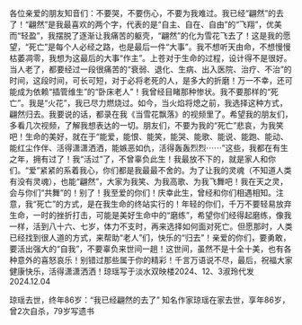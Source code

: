 各位亲爱的朋友知音们：不要哭，不要伤心，不要为我难过。我已经“翩然”的去了！“翩然”是我最喜欢的两个字，代表的是“自主、自在、自由”的“飞翔”，优美而“轻盈”，我摆脱了逐渐让我痛苦的躯壳，“翩然”的化为雪花飞去了！这是我的愿望，“死亡”是每个人必经之路，也是最后一件“大事”。我不想听天由命，不想慢慢枯萎凋零，我想为这最后的大事“作主”。上苍对于生命的过程，设计得不是很好。当人老了，都要经过一段很痛苦的“衰弱、退化、生病、出入医院、治疗、不治”的时间，这段时间，可长可短，对于必将老死的人，是多大的折磨！万一不幸，还可能成为依赖“插管维生”的“卧床老人”！我曾经目睹那种惨状。我不要那样的“死亡”。我是“火花”，我已尽力燃烧过。如今，当火焰将熄之前，我选择这种方式，翩然归去。我要说的话，都录在我《当雪花飘落》的视频里了。希望我的朋友们，多看几次视频，了解我想表达的一切。朋友们，不要为我的“死亡”悲哀，为我笑吧！生命的美好，就在于“能爱，能恨、能笑，能哭、能歌、能说、能跑、能动、能红尘作伴、活得潇潇洒洒，能嫉恶如仇，活得轰轰烈烈⋯⋯”这些，我都在有生之年，拥有过了！我“活过”了，不曾辜负此生！我最放不下的，就是家人和你们。“爱”紧紧的系着我心，你们都是我最最不舍的。为了让我的灵魂（不知道人类有没有灵魂），也能“翩然”，大家为我笑、为我高歌、为我飞舞吧！我在天之灵，会与你们“共舞”的！别了！我至爱的你们！庆幸此生，曾经和你们相遇相知。注意，我“死亡”的方式，是在我生命的终站实行的！年轻的你们，千万不要轻易放弃生命，一时的挫折打击，可能是美好生命中的“磨练”，希望你们经得起磨练，像我一样，活到八十六、七岁，体力不支时，再来选择如何面对死亡。但愿那时，人类已经找到很人道的方式，来帮助“老人”们，快乐的“归去”！亲爱的你们，要勇敢，要活出强大的“自我”，不要辜负来世间一趟！这世间，虽然不是十全十美，也有各种意外的喜怒哀乐！别错过那些属于你的精彩！千言万语说不尽，最后，祝福大家健康快乐，活得潇潇洒洒！琼瑶写于淡水双映楼2024、12、3淑玲代发2024.12.04


琼瑶去世，终年86岁：“我已经翩然的去了”
知名作家琼瑶在家去世，享年86岁，曾2次自杀，79岁写遗书

